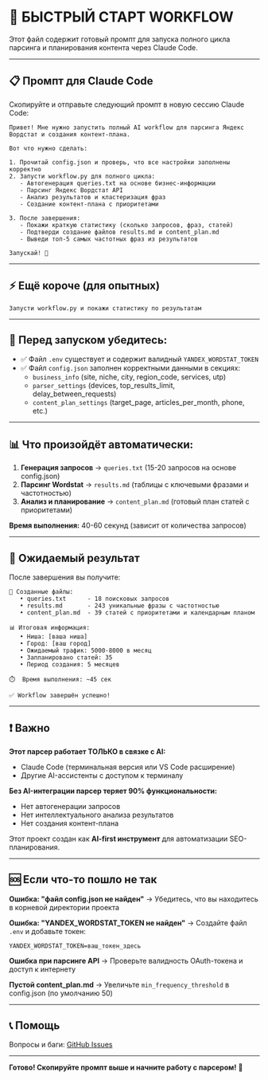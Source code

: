 # 🚀 БЫСТРЫЙ СТАРТ WORKFLOW

Этот файл содержит готовый промпт для запуска полного цикла парсинга и планирования контента через Claude Code.

---

## 📋 Промпт для Claude Code

Скопируйте и отправьте следующий промпт в новую сессию Claude Code:

```
Привет! Мне нужно запустить полный AI workflow для парсинга Яндекс Вордстат и создания контент-плана.

Вот что нужно сделать:

1. Прочитай config.json и проверь, что все настройки заполнены корректно
2. Запусти workflow.py для полного цикла:
   - Автогенерация queries.txt на основе бизнес-информации
   - Парсинг Яндекс Вордстат API
   - Анализ результатов и кластеризация фраз
   - Создание контент-плана с приоритетами

3. После завершения:
   - Покажи краткую статистику (сколько запросов, фраз, статей)
   - Подтверди создание файлов results.md и content_plan.md
   - Выведи топ-5 самых частотных фраз из результатов

Запускай! 🚀
```

---

## ⚡ Ещё короче (для опытных)

```
Запусти workflow.py и покажи статистику по результатам
```

---

## 🔧 Перед запуском убедитесь:

- ✅ Файл `.env` существует и содержит валидный `YANDEX_WORDSTAT_TOKEN`
- ✅ Файл `config.json` заполнен корректными данными в секциях:
  - `business_info` (site, niche, city, region_code, services, utp)
  - `parser_settings` (devices, top_results_limit, delay_between_requests)
  - `content_plan_settings` (target_page, articles_per_month, phone, etc.)

---

## 📊 Что произойдёт автоматически:

1. **Генерация запросов** → `queries.txt` (15-20 запросов на основе config.json)
2. **Парсинг Wordstat** → `results.md` (таблицы с ключевыми фразами и частотностью)
3. **Анализ и планирование** → `content_plan.md` (готовый план статей с приоритетами)

**Время выполнения:** 40-60 секунд (зависит от количества запросов)

---

## 🎯 Ожидаемый результат

После завершения вы получите:

```
📂 Созданные файлы:
   • queries.txt      - 18 поисковых запросов
   • results.md       - 243 уникальные фразы с частотностью
   • content_plan.md  - 39 статей с приоритетами и календарным планом

📊 Итоговая информация:
   • Ниша: [ваша ниша]
   • Город: [ваш город]
   • Ожидаемый трафик: 5000-8000 в месяц
   • Запланировано статей: 35
   • Период создания: 5 месяцев

⏱️  Время выполнения: ~45 сек

✅ Workflow завершён успешно!
```

---

## ❗ Важно

**Этот парсер работает ТОЛЬКО в связке с AI:**
- Claude Code (терминальная версия или VS Code расширение)
- Другие AI-ассистенты с доступом к терминалу

**Без AI-интеграции парсер теряет 90% функциональности:**
- Нет автогенерации запросов
- Нет интеллектуального анализа результатов
- Нет создания контент-плана

Этот проект создан как **AI-first инструмент** для автоматизации SEO-планирования.

---

## 🆘 Если что-то пошло не так

**Ошибка: "файл config.json не найден"**
→ Убедитесь, что вы находитесь в корневой директории проекта

**Ошибка: "YANDEX_WORDSTAT_TOKEN не найден"**
→ Создайте файл `.env` и добавьте токен:
```
YANDEX_WORDSTAT_TOKEN=ваш_токен_здесь
```

**Ошибка при парсинге API**
→ Проверьте валидность OAuth-токена и доступ к интернету

**Пустой content_plan.md**
→ Увеличьте `min_frequency_threshold` в config.json (по умолчанию 50)

---

## 📞 Помощь

Вопросы и баги: [GitHub Issues](https://github.com/AndreyTsibin/ai-wordstat-parser/issues)

---

**Готово! Скопируйте промпт выше и начните работу с парсером!** 🚀
